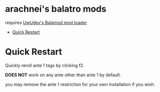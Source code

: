 # arachnei's balatro mods

requires [UwUdev's Balamod mod loader](https://github.com/UwUDev/balamod/tree/master)

- [Quick Restart](#quick-restart)

# Quick Restart
Quickly reroll ante 1 tags by clicking f2.

**DOES NOT** work on any ante other than ante 1 by default. 

you may remove the ante 1 restriction for your own installation if you wish.
